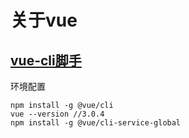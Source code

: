 # 关于vue
## [vue-cli脚手](https://cli.vuejs.org/guide/prototyping.html)
环境配置
````
npm install -g @vue/cli
vue --version //3.0.4
npm install -g @vue/cli-service-global
````
